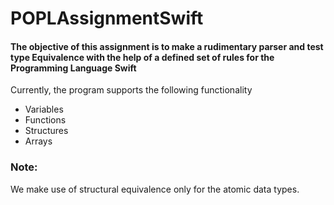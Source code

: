 # POPLAssignmentSwift
<h4>The objective of this assignment is to make a rudimentary parser and test type Equivalence with the help of a defined set of rules for the Programming Language <b>Swift</b></h4>
<p> Currently, the program supports the following functionality </p>
<ul>
  <li> Variables </li>
  <li> Functions </li>
  <li> Structures </li>
  <li> Arrays </li>
</ul>
<h3> Note:</h3>
<p> We make use of structural equivalence only for the atomic data types.</p>
